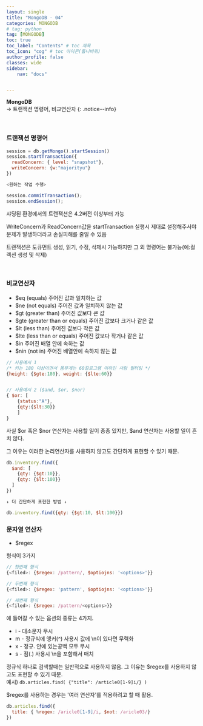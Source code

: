 ```yaml
---
layout: single
title: "MongoDB - 04"
categories: MONGODB
# tag: python
tag: [MONGODB]
toc: true
toc_label: "Contents" # toc 제목
toc_icon: "cog" # toc 아이콘(톱니바퀴)
author_profile: false
classes: wide
sidebar:
    nav: "docs"


---
```




**MongoDB** 
<br> → 트랜잭션 명령어, 비교연산자
{: .notice--info}

<br>

### 트랜잭션 명령어

```javascript
session = db.getMongo().startSession()
session.startTransaction({
  readConcern: { level: "snapshot"},
  writeConcern: {w:"majorityu"}
})

<원하는 작업 수행>

session.commitTransaction();
session.endSession();
```

샤딩된 환경에서의 트랜잭션은 4.2버전 이상부터 가능

WriteConcern과 ReadConcern값을 startTransaction 실행시 제대로 설정해주서야 문제가 발생하더라고 손실피해를 줄일 수 있음

트랜잭션은 도큐먼트 생성, 읽기, 수정, 삭제시 가능하지만 그 외 명령어는 불가능(예:컬렉션 생성 및 삭제)

<br>

### 비교연산자

- $eq
  (equals) 주어진 값과 일치하는 값
- $ne
  (not equals) 주어진 값과 일치하지 않는 값
- $gt
  (greater than) 주어진 값보다 큰 값
- $gte
  (greater than or equals) 주어진 값보다 크거나 같은 값
- $lt
  (less than) 주어진 값보다 작은 값
- $lte
  (less than or equals) 주어진 값보다 작거나 같은 값
- $in
  주어진 배열 안에 속하는 값
- $nin
  (not in) 주어진 배열안에 속하지 않는 값

```javascript
// 사용예시 1
/* 키는 180 이상이면서 몸무게는 60킬로그램 이하인 사람 필터링 */
{height: {$gte:180}, weight: {$lte:60}}


// 사용예시 2 ($and, $or, $nor)
{ $or: [
    {status:"A"},
    {qty:{$lt:30}}
	]
}
```

 

사실 $or 혹은 $nor 연산자는 사용할 일이 종종 있지만, $and 연산자는 사용할 일이 흔치 않다.

그 이유는 이러한 논리연산자를 사용하지 않고도 간단하게 표현할 수 있기 때문.

```javascript
db.inventory.find({
  $and: [
    {qty: {$gt:10}},
    {qty: {$lt:100}}
  ]
})

↓ 더 간단하게 표현한 방법 ↓

db.inventory.find({qty: {$gt:10, $lt:100}})
```



### 문자열 연산자

- $regex

형식이 3가지

```javascript
// 첫번째 형식
{<filed>: {$regex: /pattern/, $optiojns: '<options>'}}

// 두번째 형식
{<filed>: {$regex: 'pattern', $optiojns: '<options>'}}

// 세번째 형식
{<filed>: {$regex: /pattern/<options>}}
```

<options>에 들어갈 수 있는 옵션의 종류는 4가지.

- i - 대소문자 무시
- m - 정규식에 앵커(^) 사용시 값에 \n이 있다면 무력화
- x - 정규. 안에 있는공백 모두 무시
- s - 점(.) 사용시 \n을 포함해서 매치

정규식 하나로 검색할때는 일반적으로 사용하지 않음. 그 이유는 $regex를 사용하지 않고도 표현할 수 있기 때문.  
예시) `db.articles.find( {"title": /article0[1-9]i/} )`

$regex를 사용하는 경우는 '여러 연산자'를 적용하려고 할 때 활용.

```javascript
db.articles.find({
  title: { %regex: /aricle0[1-9]/i, $not: /aricle03/}
})
```



